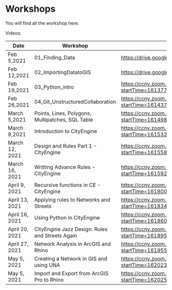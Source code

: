 # Workshops

You will find all the workshop here.

Videos:
 
Date | Workshop | Link |
---- | -------- | ---- |
Feb 5,2021 | 01_Finding_Data | https://drive.google.com/file/d/1lAaCcC-Hs-2sFiYkRKIF-mI1OMlA9XDT/view?usp=sharing|
Feb 12,2021 | 02_ImportingDatatoGIS | https://drive.google.com/file/d/1IjgwVUIS6TcTOuKP8IhunYT78Ts-g9YP/view?usp=sharing |
Feb 19,2021 | 03_Python_intro | https://ccny.zoom.us/rec/share/FNbaAebJ7YGWt3pVQkRtur4g5ebHyvYnu6LqQVlIC2Vxvu8WmyzqbFBclkKBJQXq.HpaeY326KPFWfvyM?startTime=1613772038000|
Feb 26,2021 | 04_Git_UnstructuredCollaboration | https://ccny.zoom.us/rec/share/sQx3W5ZzEHLaDd9THnEFvLEdamCeyi68xdXwk3WPwEF3BOKIyH5LHRIaCNUAFCEL.FsEbyfD85r32mfmK?startTime=1614376713000 |
March 5,2021 | Points, Lines, Polygons, Multipatches, SQL Table | https://ccny.zoom.us/rec/share/3h_LSTmeWFJ2L906OhkcNZqV5M8Yc0xfPlR2l0w5-8GpKxWw9V2ZFpP8ktbK_ynl.I97oWFUt4UQ9iwmA?startTime=1614981513000 |
March 9,2021 | Introduction to CityEngine | https://ccny.zoom.us/rec/share/lCd2pYHEF0ByCYvt_juUNNw8_KkBJppYEY5soaMG3trPS3WN-g8oeIQnJtQ-fjDX.bwdjo-PlA299xFjP?startTime=1615327154000 |
March 12, 2021 | Design and Rules Part 1 - CityEngine | https://ccny.zoom.us/rec/share/_6bfU6PjIPRRvYM7MoTYC49pJAY37n1mTyy0hQUANosr79gumVu9YOkmQAaZn_7c.t8llXb8zeLc0Ra0M?startTime=1615586255000 |
March 16, 2021 | Writting Advance Rules - CityEngine | https://ccny.zoom.us/rec/share/LOfMjwVHrkmVovNUh38aeKjWYdSy3DvdRVSKLy0e5ZdUnpCkHEB16kIZo5gboXD6.uEXTKqjgh3gdo2Td?startTime=1615928362000 |
April 9, 2021 | Recursive functions in CE - CityEngine | https://ccny.zoom.us/rec/share/DJt5EcAY11n7A2pCPPJYJTj-Ba7XfHvkgjscDYISK1ykam97v-BaAtRsaJbpyTGW.W3tZvvkjuuBxNiYP?startTime=1618002008000 |
April 13, 2021 | Applying rules to Networks and Streets | https://ccny.zoom.us/rec/share/oRBROx9I0opB6RheKO56Ao0aCtwpLFZirMiBadaXPjkVA-6j34qIHYgcDS09fRq-.MM7utatBFp-mX6ba?startTime=1618347436000 | 
April 16, 2021 | Using Python in CityEngine | https://ccny.zoom.us/rec/share/98MT_Nhi_Wc--DMGPewC-JOk_6VeDHglSErBsGBoBerrU0PpqwhelrO9_nE-DAmJ.fbeVEKw_tJ2uWVK_?startTime=1618606921000 |
April 20, 2021 | CityEngine Jazz Design: Rules and Streets Again | https://ccny.zoom.us/rec/share/KaLBQuwbpH-mFl2El2py0sYyGnykpVB8Gc-MbP92_CGlebWmpV5VjSCkfD4_1jY5.5a1UKPMWSyz1P3r2?startTime=1618952771000 |
April 27, 2021 | Network Analysis in ArcGIS and Rhino | https://ccny.zoom.us/rec/share/0KXxcERjWuQr0F1Xs8fEQir4BzaP6koAOozPPcp18KS-8NX3CNDz7jg59w7wZp0m.E31MLd7_JN-i1ltt?startTime=1619557258000 |
May 5, 2021 | Creating a Network in GIS and using UNA | https://ccny.zoom.us/rec/share/U_O9F2tciN9D0P1OY4rqnPZ8XgYAsy6heTwZhaeJ1jQ-nzsiqc6XuzHD8eSkHZg.VUS7SV1is-PBUz7c?startTime=1620233739000 |
May 5, 2021 | Import and Export from ArcGIS Pro to Rhino | https://ccny.zoom.us/rec/share/7aFe4vQzrz4y7SY6H9OZxvWDR_pqx7kLshORpqtO9tqrUsFKV_p-REOVusjXFEPk._w8_D5szlTuqJmhq?startTime=1620257261000 |
